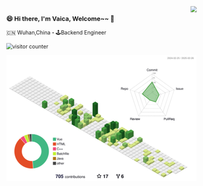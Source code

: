 <img align="right" src="https://github-readme-stats.vercel.app/api?username=zqlit&show_icons=true&icon_color=805AD5&text_color=718096&bg_color=ffffff&hide_title=true" />

### 😄 Hi there, I'm Vaica, Welcome~~ 👋

🇨🇳 Wuhan,China・🕹Backend Engineer

![visitor counter](https://busuanzi.her-cat.com/github/counter.svg?username=zqlit)

![](https://github.com/zqlit/zqlit/blob/master/profile-3d-contrib/profile-green-animate.svg?raw=true)
